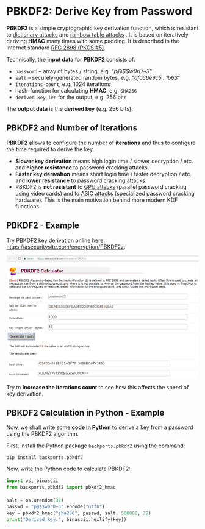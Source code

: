 # PBKDF2: Derive Key from Password

**PBKDF2** is a simple cryptographic key derivation function, which is resistant to [dictionary attacks](https://en.wikipedia.org/wiki/Dictionary_attack) and [rainbow table attacks](https://en.wikipedia.org/wiki/Rainbow_table) . It is based on iteratively deriving **HMAC** many times with some padding. It is described in the Internet standard [RFC 2898 (PKCS #5)](http://ietf.org/rfc/rfc2898.txt).

Technically, the **input data** for **PBKDF2** consists of:
 - `password` – array of bytes / string, e.g. "_p@$$w0rD~3_"
 - `salt` – securely-generated random bytes, e.g. "_dfc66e9c5…1b63_"
 - `iterations-count`, e.g. 1024 iterations
 - hash-function for calculating **HMAC**, e.g. `SHA256`
 - `derived-key-len` for the output, e.g. 256 bits

The **output data** is the **derived key** (e.g. 256 bits).

## PBKDF2 and Number of Iterations

**PBKDF2** allows to configure the number of **iterations** and thus to configure the time required to derive the key.
 - **Slower key derivation** means high login time / slower decryption / etc. and **higher resistance** to password cracking attacks.
 - **Faster key derivation** means short login time / faster decryption / etc. and **lower resistance** to password cracking attacks.
 - PBKDF2 is **not resistant** to [GPU attacks](https://security.stackexchange.com/questions/118147/how-are-gpus-used-in-brute-force-attacks) (parallel password cracking using video cards) and to [ASIC attacks](https://en.wikipedia.org/wiki/Custom_hardware_attack) (specialized password cracking hardware). This is the main motivation behind more modern KDF functions.
 
## PBKDF2 - Example
 
Try PBKDF2 key derivation online here: https://asecuritysite.com/encryption/PBKDF2z.

![](/assets/PBKDF2-calculator.png)

Try to **increase the iterations count** to see how this affects the speed of key derivation.

## PBKDF2 Calculation in Python - Example

Now, we shall write some **code in Python** to derive a key from a password using the PBKDF2 algorithm.

First, install the Python package `backports.pbkdf2` using the command:
```
pip install backports.pbkdf2
```

Now, write the Python code to calculate PBKDF2:
```python
import os, binascii
from backports.pbkdf2 import pbkdf2_hmac

salt = os.urandom(32)
passwd = "p@$$w0rD~3".encode("utf8")
key = pbkdf2_hmac("sha256", passwd, salt, 500000, 32)
print("Derived key:", binascii.hexlify(key))
```
